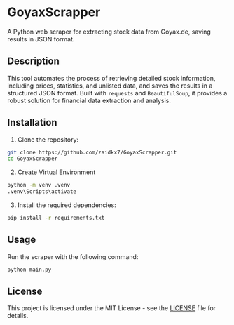 # GoyaxScrapper

A Python web scraper for extracting stock data from Goyax.de, saving results in JSON format.

## Description

This tool automates the process of retrieving detailed stock information, including prices, statistics, and unlisted data, and saves the results in a structured JSON format. Built with `requests` and `BeautifulSoup`, it provides a robust solution for financial data extraction and analysis.

## Installation

1. Clone the repository:
```bash
git clone https://github.com/zaidkx7/GoyaxScrapper.git
cd GoyaxScrapper
```

2. Create Virtual Environment
```bash
python -m venv .venv
.venv\Scripts\activate
```
3. Install the required dependencies:
```bash
pip install -r requirements.txt
```

## Usage

Run the scraper with the following command:

```bash
python main.py
```

## License

This project is licensed under the MIT License - see the [LICENSE](LICENSE) file for details. 